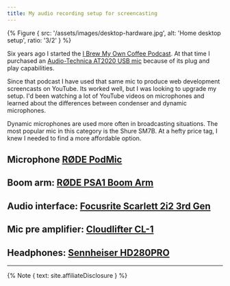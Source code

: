 ```yaml
---
title: My audio recording setup for screencasting
---
```


{% Figure {
  src: '/assets/images/desktop-hardware.jpg',
  alt: 'Home desktop setup',
  ratio: '3/2'
} %}

Six years ago I started the [I Brew My Own Coffee Podcast](http://www.ibrewmyowncoffee.com/episodes). At that time I purchased an [Audio-Technica AT2020 USB mic](https://amzn.to/36JEG8t) because of its plug and play capabilities.

Since that podcast I have used that same mic to produce web development screencasts on YouTube. Its worked well, but I was looking to upgrade my setup. I'd been watching a lot of YouTube videos on microphones and learned about the differences between condenser and dynamic microphones.

Dynamic microphones are used more often in broadcasting situations. The most popular mic in this category is the Shure SM7B. At a hefty price tag, I knew I needed to find a more affordable option.

## Microphone [RØDE PodMic](https://amzn.to/2G192Zd)

## Boom arm: [RØDE PSA1 Boom Arm](https://amzn.to/369XHQR)

## Audio interface: [Focusrite Scarlett 2i2 3rd Gen](https://amzn.to/2uaQvqv)

## Mic pre amplifier: [Cloudlifter CL-1](https://amzn.to/37vAV7P)

## Headphones: [Sennheiser HD280PRO](https://amzn.to/2S7r7Kx)

---

{% Note { text: site.affiliateDisclosure } %}
